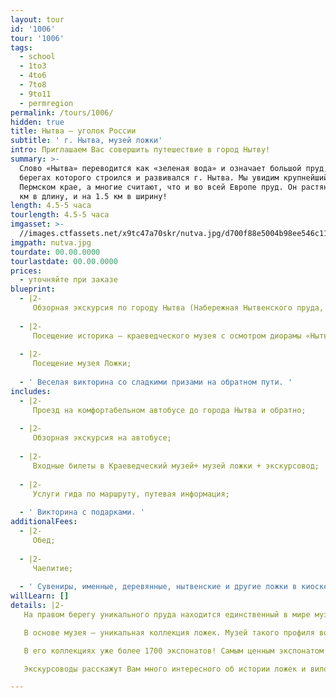```yaml
---
layout: tour
id: '1006'
tour: '1006'
tags:
  - school
  - 1to3
  - 4to6
  - 7to8
  - 9to11
  - permregion
permalink: /tours/1006/
hidden: true
title: Нытва – уголок России
subtitle: ' г. Нытва, музей ложки'
intro: Приглашаем Вас совершить путешествие в город Нытву!
summary: >-
  Слово «Нытва» переводится как «зеленая вода» и означает большой пруд, на
  берегах которого строился и развивался г. Нытва. Мы увидим крупнейший в
  Пермском крае, а многие считают, что и во всей Европе пруд. Он растянулся на 7
  км в длину, и на 1.5 км в ширину!
length: 4.5-5 часа
tourlength: 4.5-5 часа
imgasset: >-
  //images.ctfassets.net/x9tc47a70skr/nutva.jpg/d700f88e5004b98ee546c119251a3eb0/nutva.jpg
imgpath: nutva.jpg
tourdate: 00.00.0000
tourlastdate: 00.00.0000
prices:
  - уточняйте при заказе
blueprint:
  - |2-
     Обзорная экскурсия по городу Нытва (Набережная Нытвенского пруда, Нытвенский металлургический завод, храм, старинная купеческая улица и т.д.); 
     
  - |2-
     Посещение историка – краеведческого музея с осмотром диорамы «Нытвенская ярмарка»; 
     
  - |2-
     Посещение музея Ложки; 
     
  - ' Веселая викторина со сладкими призами на обратном пути. '
includes:
  - |2-
     Проезд на комфортабельном автобусе до города Нытва и обратно; 
     
  - |2-
     Обзорная экскурсия на автобусе; 
     
  - |2-
     Входные билеты в Краеведческий музей+ музей ложки + экскурсовод; 
     
  - |2-
     Услуги гида по маршруту, путевая информация; 
     
  - ' Викторина с подарками. '
additionalFees:
  - |2-
     Обед; 
     
  - |2-
     Чаепитие; 
     
  - ' Сувениры, именные, деревянные, нытвенские и другие ложки в киоске музея; '
willLearn: []
details: |2-
   На правом берегу уникального пруда находится единственный в мире музей ложки. 

   В основе музея – уникальная коллекция ложек. Музей такого профиля возник именно в Нытве потому, что местный металлургический завод обеспечивал ложками и прочими столовыми приборами чуть ли не пол-России. 

   В его коллекциях уже более 1700 экспонатов! Самым ценным экспонатом являются ложки ломоватовской археологической культуры VII-VIII вв. Точно такие же хранятся в Экрмитаже! 

   Экскурсоводы расскажут Вам много интересного об истории ложек и вилок, их видах, ложках разных народов, традициях и обрядах, а также об этикете сервировки и правилах поведения за столом. Будет интересно и полезно! 

---
```

